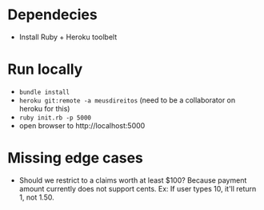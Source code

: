 # Dependecies

* Install Ruby + Heroku toolbelt

# Run locally

* `bundle install`
* `heroku git:remote -a meusdireitos` (need to be a collaborator on heroku for this)
* `ruby init.rb -p 5000`
*  open browser to http://localhost:5000

# Missing edge cases

* Should we restrict to a claims worth at least $100? Because payment amount currently does not support cents. Ex: If user types 10, it'll return 1, not 1.50.
